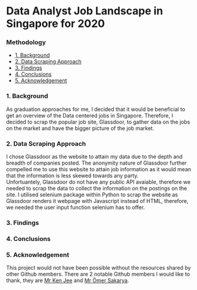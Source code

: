 # Data Analyst Job Landscape in Singapore for 2020

### Methodology
* [1. Background](#point_1)
* [2. Data Scraping Approach](#point_2)
* [3. Findings](#point_3)
* [4. Conclusions](#point_4)
* [5. Acknowledgement](#point_5)

<a id="point_1"></a>
### 1. Background
As graduation approaches for me, I decided that it would be beneficial to get an overview of the Data centered jobs in Singapore. Therefore, I decided to scrap the popular job site, Glassdoor, to gather data on the jobs on the market and have the bigger picture of the job market.


<a id="point_2"></a>
### 2. Data Scraping Approach
I chose Glassdoor as the website to attain my data due to the depth and breadth of companies posted. The anonymity nature of Glassdoor further compelled me to use this website to attain job information as it would mean that the information is less skewed towards any party.
<br> Unfortuantely, Glassdoor do not have any public API avaiable, therefore we needed to scrap the data to collect the information on the postings on the site. I utilised selenium package within Python to scrap the website as Glassdoor renders it webpage with Javascript instead of HTML, therefore, we needed the user input function selenium has to offer.


<a id="point_3"></a>
### 3. Findings




<a id="point_4"></a>
### 4. Conclusions




<a id="point_5"></a>
### 5. Acknowledgement
This project would not have been possible without the resources shared by other Github members. There are 2 notable Github members I would like to thank, they are [Mr Ken Jee](https://github.com/PlayingNumbers) and [Mr Ömer Sakarya](https://github.com/arapfaik).
